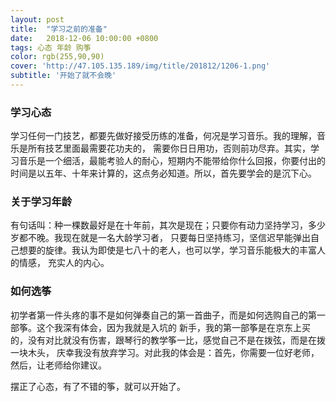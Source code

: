 ```yaml
---
layout: post
title:  "学习之前的准备"
date:   2018-12-06 10:00:00 +0800
tags: 心态 年龄 购筝
color: rgb(255,90,90)
cover: 'http://47.105.135.189/img/title/201812/1206-1.png'
subtitle: '开始了就不会晚'
---
```


### 学习心态   
学习任何一门技艺，都要先做好接受历练的准备，何况是学习音乐。我的理解，音乐是所有技艺里面最需要花功夫的，
需要你日日用功，否则前功尽弃。其实，学习音乐是一个细活，最能考验人的耐心，短期内不能带给你什么回报，你要付出的
时间是以五年、十年来计算的，这点务必知道。所以，首先要学会的是沉下心。  
### 关于学习年龄    
有句话叫：种一棵数最好是在十年前，其次是现在；只要你有动力坚持学习，多少岁都不晚。我现在就是一名大龄学习者，
只要每日坚持练习，坚信迟早能弹出自己想要的旋律。我认为即使是七八十的老人，也可以学，学习音乐能极大的丰富人的情感，
充实人的内心。  
### 如何选筝    
初学者第一件头疼的事不是如何弹奏自己的第一首曲子，而是如何选购自己的第一部筝。这个我深有体会，因为我就是入坑的
新手，我的第一部筝是在京东上买的，没有对比就没有伤害，跟琴行的教学筝一比，感觉自己不是在拨弦，而是在拨一块木头，
庆幸我没有放弃学习。对此我的体会是：首先，你需要一位好老师，然后，让老师给你建议。  

摆正了心态，有了不错的筝，就可以开始了。
